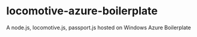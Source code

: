 locomotive-azure-boilerplate
============================

A node.js, locomotive.js, passport.js hosted on Windows Azure Boilerplate
